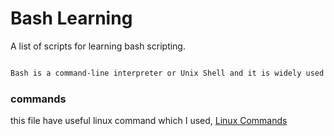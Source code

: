# Bash Learning

A list of scripts for learning bash scripting.

```bash

Bash is a command-line interpreter or Unix Shell and it is widely used in GNU/Linux Operating System

```

### commands

this file have useful linux command which I used, [Linux Commands](useful-linux-commands.md)
